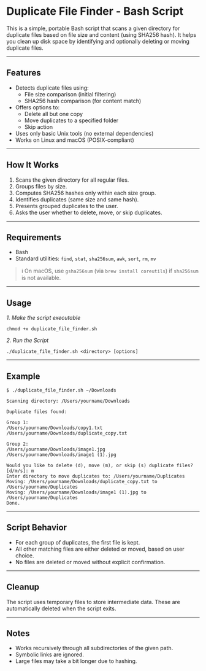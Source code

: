 # Duplicate File Finder - Bash Script

This is a simple, portable Bash script that scans a given directory for duplicate files based on file size and content (using SHA256 hash). It helps you clean up disk space by identifying and optionally deleting or moving duplicate files.

---

## Features

- Detects duplicate files using:
  - File size comparison (initial filtering)
  - SHA256 hash comparison (for content match)
- Offers options to:
  - Delete all but one copy
  - Move duplicates to a specified folder
  - Skip action
- Uses only basic Unix tools (no external dependencies)
- Works on Linux and macOS (POSIX-compliant)

---

## How It Works

1. Scans the given directory for all regular files.
2. Groups files by size.
3. Computes SHA256 hashes only within each size group.
4. Identifies duplicates (same size and same hash).
5. Presents grouped duplicates to the user.
6. Asks the user whether to delete, move, or skip duplicates.

---

## Requirements

- Bash 
- Standard utilities: `find`, `stat`, `sha256sum`, `awk`, `sort`, `rm`, `mv`

> ℹ️ On macOS, use `gsha256sum` (via `brew install coreutils`) if `sha256sum` is not available.

---

## Usage

*1. Make the script executable*
```
chmod +x duplicate_file_finder.sh

```
*2. Run the Script*
```
./duplicate_file_finder.sh <directory> [options]

```
---

## Example

```
$ ./duplicate_file_finder.sh ~/Downloads

Scanning directory: /Users/yourname/Downloads

Duplicate files found:

Group 1:
/Users/yourname/Downloads/copy1.txt
/Users/yourname/Downloads/duplicate_copy.txt

Group 2:
/Users/yourname/Downloads/image1.jpg
/Users/yourname/Downloads/image1 (1).jpg

Would you like to delete (d), move (m), or skip (s) duplicate files? [d/m/s]: m
Enter directory to move duplicates to: /Users/yourname/Duplicates
Moving: /Users/yourname/Downloads/duplicate_copy.txt to /Users/yourname/Duplicates
Moving: /Users/yourname/Downloads/image1 (1).jpg to /Users/yourname/Duplicates
Done.

```
---

## Script Behavior

- For each group of duplicates, the first file is kept.
- All other matching files are either deleted or moved, based on user choice.
- No files are deleted or moved without explicit confirmation.

---

## Cleanup

The script uses temporary files to store intermediate data. These are automatically deleted when the script exits.

---

## Notes
- Works recursively through all subdirectories of the given path.
- Symbolic links are ignored.
- Large files may take a bit longer due to hashing.